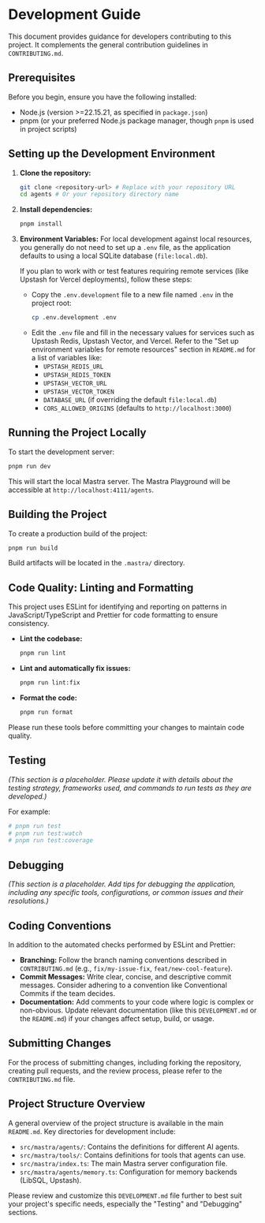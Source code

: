 # Development Guide

This document provides guidance for developers contributing to this project. It complements the general contribution guidelines in `CONTRIBUTING.md`.

## Prerequisites

Before you begin, ensure you have the following installed:

- Node.js (version >=22.15.21, as specified in `package.json`)
- pnpm (or your preferred Node.js package manager, though `pnpm` is used in project scripts)

## Setting up the Development Environment

1.  **Clone the repository:**

    ```bash
    git clone <repository-url> # Replace with your repository URL
    cd agents # Or your repository directory name
    ```

2.  **Install dependencies:**

    ```bash
    pnpm install
    ```

3.  **Environment Variables:**
    For local development against local resources, you generally do not need to set up a `.env` file, as the application defaults to using a local SQLite database (`file:local.db`).

    If you plan to work with or test features requiring remote services (like Upstash for Vercel deployments), follow these steps:

    - Copy the `.env.development` file to a new file named `.env` in the project root:
      ```bash
      cp .env.development .env
      ```
    - Edit the `.env` file and fill in the necessary values for services such as Upstash Redis, Upstash Vector, and Vercel. Refer to the "Set up environment variables for remote resources" section in `README.md` for a list of variables like:
      - `UPSTASH_REDIS_URL`
      - `UPSTASH_REDIS_TOKEN`
      - `UPSTASH_VECTOR_URL`
      - `UPSTASH_VECTOR_TOKEN`
      - `DATABASE_URL` (if overriding the default `file:local.db`)
      - `CORS_ALLOWED_ORIGINS` (defaults to `http://localhost:3000`)

## Running the Project Locally

To start the development server:

```bash
pnpm run dev
```

This will start the local Mastra server. The Mastra Playground will be accessible at `http://localhost:4111/agents`.

## Building the Project

To create a production build of the project:

```bash
pnpm run build
```

Build artifacts will be located in the `.mastra/` directory.

## Code Quality: Linting and Formatting

This project uses ESLint for identifying and reporting on patterns in JavaScript/TypeScript and Prettier for code formatting to ensure consistency.

- **Lint the codebase:**
  ```bash
  pnpm run lint
  ```
- **Lint and automatically fix issues:**
  ```bash
  pnpm run lint:fix
  ```
- **Format the code:**
  ```bash
  pnpm run format
  ```

Please run these tools before committing your changes to maintain code quality.

## Testing

_(This section is a placeholder. Please update it with details about the testing strategy, frameworks used, and commands to run tests as they are developed.)_

For example:

```bash
# pnpm run test
# pnpm run test:watch
# pnpm run test:coverage
```

## Debugging

_(This section is a placeholder. Add tips for debugging the application, including any specific tools, configurations, or common issues and their resolutions.)_

## Coding Conventions

In addition to the automated checks performed by ESLint and Prettier:

- **Branching:** Follow the branch naming conventions described in `CONTRIBUTING.md` (e.g., `fix/my-issue-fix`, `feat/new-cool-feature`).
- **Commit Messages:** Write clear, concise, and descriptive commit messages. Consider adhering to a convention like Conventional Commits if the team decides.
- **Documentation:** Add comments to your code where logic is complex or non-obvious. Update relevant documentation (like this `DEVELOPMENT.md` or the `README.md`) if your changes affect setup, build, or usage.

## Submitting Changes

For the process of submitting changes, including forking the repository, creating pull requests, and the review process, please refer to the `CONTRIBUTING.md` file.

## Project Structure Overview

A general overview of the project structure is available in the main `README.md`. Key directories for development include:

- `src/mastra/agents/`: Contains the definitions for different AI agents.
- `src/mastra/tools/`: Contains definitions for tools that agents can use.
- `src/mastra/index.ts`: The main Mastra server configuration file.
- `src/mastra/agents/memory.ts`: Configuration for memory backends (LibSQL, Upstash).

Please review and customize this `DEVELOPMENT.md` file further to best suit your project's specific needs, especially the "Testing" and "Debugging" sections.
